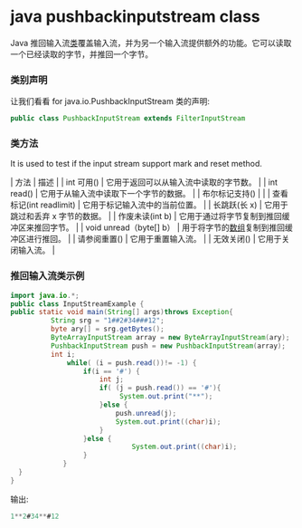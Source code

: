 # java pushbackinputstream class



Java 推回输入流[类](object-and-clas-in-java)覆盖输入流，并为另一个输入流提供额外的功能。它可以读取一个已经读取的字节，并推回一个字节。

### 类别声明

让我们看看 for java.io.PushbackInputStream 类的声明:

```java
public class PushbackInputStream extends FilterInputStream

```

### 类方法

It is used to test if the input stream support mark and reset method.

| 方法 | 描述 |
| int 可用() | 它用于返回可以从输入流中读取的字节数。 |
| int read() | 它用于从输入流中读取下一个字节的数据。 |
| 布尔标记支持() |  |
| 查看标记(int readlimit) | 它用于标记输入流中的当前位置。 |
| 长跳跃(长 x) | 它用于跳过和丢弃 x 字节的数据。 |
| 作废未读(int b) | 它用于通过将字节复制到推回缓冲区来推回字节。 |
| void unread（byte[] b） | 用于将字节的[数组](array-in-java)复制到推回缓冲区进行推回。 |
| 请参阅重置() | 它用于重置输入流。 |
| 无效关闭() | 它用于关闭输入流。 |

### 推回输入流类示例

```java
import java.io.*;
public class InputStreamExample {
public static void main(String[] args)throws Exception{
          String srg = "1##2#34###12";
          byte ary[] = srg.getBytes();
          ByteArrayInputStream array = new ByteArrayInputStream(ary);
          PushbackInputStream push = new PushbackInputStream(array);
          int i;      
              while( (i = push.read())!= -1) {
                  if(i == '#') {
              	      int j;
                      if( (j = push.read()) == '#'){
                           System.out.print("**");
                      }else {
                       	  push.unread(j);
                          System.out.print((char)i);
                      }
	              }else {
	                          System.out.print((char)i);
	              }
             }      
  } 
}

```

输出:

```java
1**2#34**#12

```